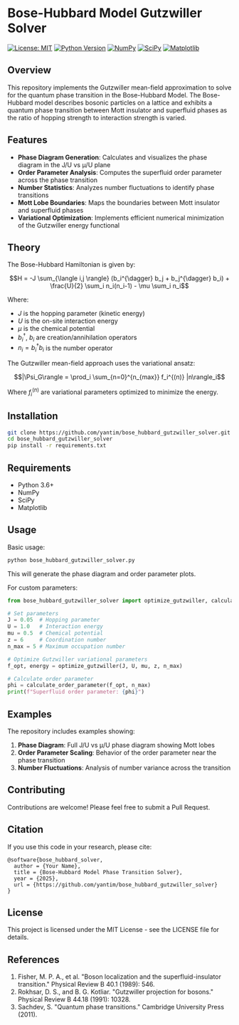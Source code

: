 # Bose-Hubbard Model Gutzwiller Solver

[![License: MIT](https://img.shields.io/badge/License-MIT-yellow.svg)](https://opensource.org/licenses/MIT)
[![Python Version](https://img.shields.io/badge/python-3.6%2B-blue.svg)](https://www.python.org/downloads/)
[![NumPy](https://img.shields.io/badge/numpy-%23013243.svg)](https://numpy.org)
[![SciPy](https://img.shields.io/badge/scipy-%230C55A5.svg)](https://scipy.org)
[![Matplotlib](https://img.shields.io/badge/matplotlib-%23F37626.svg)](https://matplotlib.org)

## Overview

This repository implements the Gutzwiller mean-field approximation to solve for the quantum phase transition in the Bose-Hubbard Model. The Bose-Hubbard model describes bosonic particles on a lattice and exhibits a quantum phase transition between Mott insulator and superfluid phases as the ratio of hopping strength to interaction strength is varied.

<!-- ![Bose-Hubbard Phase Diagram](assets/phase_diagram.png) -->

## Features

- **Phase Diagram Generation**: Calculates and visualizes the phase diagram in the J/U vs μ/U plane
- **Order Parameter Analysis**: Computes the superfluid order parameter across the phase transition
- **Number Statistics**: Analyzes number fluctuations to identify phase transitions
- **Mott Lobe Boundaries**: Maps the boundaries between Mott insulator and superfluid phases
- **Variational Optimization**: Implements efficient numerical minimization of the Gutzwiller energy functional

## Theory

The Bose-Hubbard Hamiltonian is given by:

$$H = -J \sum_{\langle i,j \rangle} (b_i^{\dagger} b_j + b_j^{\dagger} b_i) + \frac{U}{2} \sum_i n_i(n_i-1) - \mu \sum_i n_i$$

Where:
- $J$ is the hopping parameter (kinetic energy)
- $U$ is the on-site interaction energy 
- $\mu$ is the chemical potential
- $b_i^{\dagger}$, $b_i$ are creation/annihilation operators
- $n_i = b_i^{\dagger}b_i$ is the number operator

The Gutzwiller mean-field approach uses the variational ansatz:

$$|\Psi_G\rangle = \prod_i \sum_{n=0}^{n_{max}} f_i^{(n)} |n\rangle_i$$

Where $f_i^{(n)}$ are variational parameters optimized to minimize the energy.

## Installation

```bash
git clone https://github.com/yantim/bose_hubbard_gutzwiller_solver.git
cd bose_hubbard_gutzwiller_solver
pip install -r requirements.txt
```

## Requirements

- Python 3.6+
- NumPy
- SciPy 
- Matplotlib

## Usage

Basic usage:

```python
python bose_hubbard_gutzwiller_solver.py
```

This will generate the phase diagram and order parameter plots.

For custom parameters:

```python
from bose_hubbard_gutzwiller_solver import optimize_gutzwiller, calculate_order_parameter

# Set parameters
J = 0.05  # Hopping parameter
U = 1.0   # Interaction energy
mu = 0.5  # Chemical potential
z = 6     # Coordination number
n_max = 5 # Maximum occupation number

# Optimize Gutzwiller variational parameters
f_opt, energy = optimize_gutzwiller(J, U, mu, z, n_max)

# Calculate order parameter
phi = calculate_order_parameter(f_opt, n_max)
print(f"Superfluid order parameter: {phi}")
```

## Examples

The repository includes examples showing:

1. **Phase Diagram**: Full J/U vs μ/U phase diagram showing Mott lobes
2. **Order Parameter Scaling**: Behavior of the order parameter near the phase transition
3. **Number Fluctuations**: Analysis of number variance across the transition

## Contributing

Contributions are welcome! Please feel free to submit a Pull Request.

## Citation

If you use this code in your research, please cite:

```
@software{bose_hubbard_solver,
  author = {Your Name},
  title = {Bose-Hubbard Model Phase Transition Solver},
  year = {2025},
  url = {https://github.com/yantim/bose_hubbard_gutzwiller_solver}
}
```

## License

This project is licensed under the MIT License - see the LICENSE file for details.

## References

1. Fisher, M. P. A., et al. "Boson localization and the superfluid-insulator transition." Physical Review B 40.1 (1989): 546.
2. Rokhsar, D. S., and B. G. Kotliar. "Gutzwiller projection for bosons." Physical Review B 44.18 (1991): 10328.
3. Sachdev, S. "Quantum phase transitions." Cambridge University Press (2011).